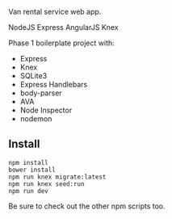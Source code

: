 Van rental service web app.

NodeJS Express AngularJS Knex 


Phase 1 boilerplate project with:

 - Express
 - Knex
 - SQLite3
 - Express Handlebars
 - body-parser
 - AVA
 - Node Inspector
 - nodemon


## Install

```
npm install
bower install
npm run knex migrate:latest
npm run knex seed:run
npm run dev
```

Be sure to check out the other npm scripts too.
